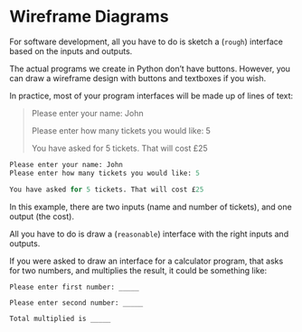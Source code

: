 # Wireframe Diagrams

For software development, all you have to do is sketch a (`rough`) interface based on the inputs and outputs.

The actual programs we create in Python don’t have buttons. However, you can draw a wireframe design with buttons and textboxes if you wish.

In practice, most of your program interfaces will be made up of lines of text:

> Please enter your name: John
> 
> Please enter how many tickets you would like: 5
>
> You have asked for 5 tickets. That will cost £25

``` py linenums="1"
Please enter your name: John
Please enter how many tickets you would like: 5

You have asked for 5 tickets. That will cost £25
```

In this example, there are two inputs (name and number of tickets), and one output (the cost).

All you have to do is draw a (`reasonable`) interface with the right inputs and outputs. 

If you were asked to draw an interface for a calculator program, that asks for two numbers, and multiplies the result, it could be something like:

`Please enter first number: _____`

`Please enter second number: _____`

`Total multiplied is _____`
